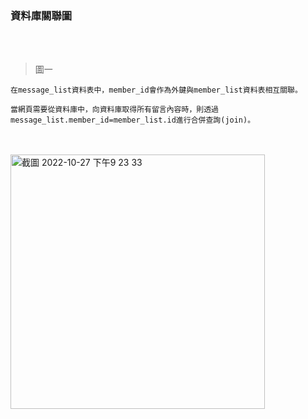 ### 資料庫關聯圖
<br />
<br />

>圖一
```
在message_list資料表中，member_id會作為外鍵與member_list資料表相互關聯。

當網頁需要從資料庫中，向資料庫取得所有留言內容時，則透過message_list.member_id=member_list.id進行合併查詢(join)。
```
<br />
<br />
<img width="407" alt="截圖 2022-10-27 下午9 23 33" src="https://user-images.githubusercontent.com/43780809/198296553-0d7bf0cd-dc09-4c18-8a72-464b827a9b44.png">
<br />
<br />
